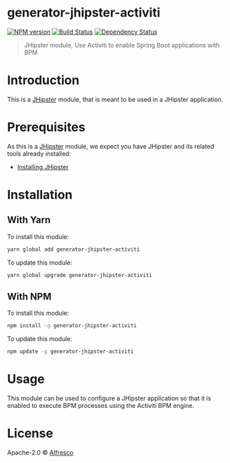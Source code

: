 # generator-jhipster-activiti
[![NPM version][npm-image]][npm-url] [![Build Status][travis-image]][travis-url] [![Dependency Status][daviddm-image]][daviddm-url]
> JHipster module, Use Activiti to enable Spring Boot applications with BPM

# Introduction

This is a [JHipster](http://jhipster.github.io/) module, that is meant to be used in a JHipster application.

# Prerequisites

As this is a [JHipster](http://jhipster.github.io/) module, we expect you have JHipster and its related tools already installed:

- [Installing JHipster](https://jhipster.github.io/installation.html)

# Installation

## With Yarn

To install this module:

```bash
yarn global add generator-jhipster-activiti
```

To update this module:

```bash
yarn global upgrade generator-jhipster-activiti
```

## With NPM

To install this module:

```bash
npm install -g generator-jhipster-activiti
```

To update this module:

```bash
npm update -g generator-jhipster-activiti
```

# Usage

This module can be used to configure a JHipster application so that it is enabled to execute BPM processes using the Activiti BPM engine.

# License

Apache-2.0 © [Alfresco](https://www.activiti.org)


[npm-image]: https://img.shields.io/npm/v/generator-jhipster-activiti.svg
[npm-url]: https://npmjs.org/package/generator-jhipster-activiti
[travis-image]: https://travis-ci.org/ryandawsonuk/generator-jhipster-activiti.svg?branch=master
[travis-url]: https://travis-ci.org/ryandawsonuk/generator-jhipster-activiti
[daviddm-image]: https://david-dm.org/ryandawsonuk/generator-jhipster-activiti.svg?theme=shields.io
[daviddm-url]: https://david-dm.org/ryandawsonuk/generator-jhipster-activiti
